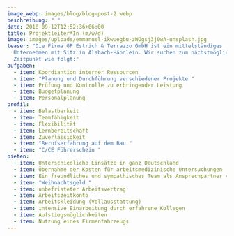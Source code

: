 ```yaml
---
image_webp: images/blog/blog-post-2.webp
beschreibung: " "
date: 2018-09-12T12:52:36+06:00
title: Projektleiter*In (m/w/d)
image: images/uploads/emmanuel-ikwuegbu-zWOgsj3j0wA-unsplash.jpg
teaser: "Die Firma GP Estrich & Terrazzo GmbH ist ein mittelständiges
  Unternehmen mit Sitz in Alsbach-Hähnlein. Wir suchen zum nächstmöglichen
  Zeitpunkt wie folgt:"
aufgaben:
  - item: Koordiantion interner Ressourcen
  - item: "Planung und Durchführung verschiedener Projekte "
  - item: Prüfung und Kontrolle zu erbringender Leistung
  - item: Budgetplanung
  - item: Personalplanung
profil:
  - item: Belastbarkeit
  - item: Teamfähigkeit
  - item: Flexibilität
  - item: Lernbereitschaft
  - item: Zuverlässigkeit
  - item: "Berufserfahrung auf dem Bau "
  - item: "C/CE Führerschein "
bieten:
  - item: Unterschiedliche Einsätze in ganz Deutschland
  - item: Übernahme der Kosten für arbeitsmedizinische Untersuchungen
  - item: Ein freundliches und sympathisches Team als Ansprechpartner vor Ort
  - item: "Weihnachtsgeld "
  - item: unbefristeter Arbeitsvertrag
  - item: Arbeitszeitkonto
  - item: Arbeitskleidung (Vollausstattung)
  - item: intensive Einarbeitung durch erfahrene Kollegen
  - item: Aufstiegsmöglichkeiten
  - item: Nutzung eines Firmenfahrzeugs
---
```

